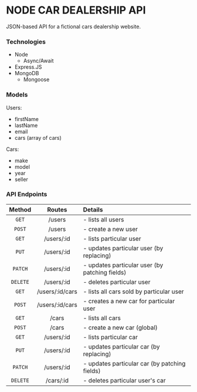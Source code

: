 # **NODE CAR DEALERSHIP API**

JSON-based API for a fictional cars dealership website.

### Technologies

- Node
  - Async/Await
- Express.JS
- MongoDB
  - Mongoose

### Models

Users:

- firstName
- lastName
- email
- cars (array of cars)

Cars:

- make
- model
- year
- seller

### API Endpoints

|  Method  |     Routes      | Details                                        |
| :------: | :-------------: | :--------------------------------------------- |
|  `GET`   |     /users      | - lists all users                              |
|  `POST`  |     /users      | - create a new user                            |
|  `GET`   |   /users/:id    | - lists particular user                        |
|  `PUT`   |   /users/:id    | - updates particular user (by replacing)       |
| `PATCH`  |   /users/:id    | - updates particular user (by patching fields) |
| `DELETE` |   /users/:id    | - deletes particular user                      |
|  `GET`   | /users/:id/cars | - lists all cars sold by particular user       |
|  `POST`  | /users/:id/cars | - creates a new car for particular user        |
|  `GET`   |      /cars      | - lists all cars                               |
|  `POST`  |      /cars      | - create a new car (global)                    |
|  `GET`   |   /users/:id    | - lists particular car                         |
|  `PUT`   |   /users/:id    | - updates particular car (by replacing)        |
| `PATCH`  |   /users/:id    | - updates particular car (by patching fields)  |
| `DELETE` |    /cars/:id    | - deletes particular user's car                |
